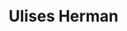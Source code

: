 ---
title: Ulises Herman
permalink: /stories/ulises-herman
layout: biography
group: Story Finder
---